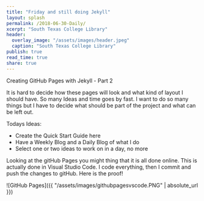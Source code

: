```yaml
---
title: "Friday and still doing Jekyll"
layout: splash
permalink: /2018-06-30-Daily/
xcerpt: "South Texas College Library"
header:
  overlay_image: "/assets/images/header.jpeg"
  caption: "South Texas College Library"
publish: true
read_time: true
share: true
---
```


Creating GitHub Pages with Jekyll - Part 2

  It is hard to decide how these pages will look and what kind of layout I should have. So many Ideas and time goes by fast.
  I want to do so many things but I have to decide what should be part of the project and what can be left out.

  Todays Ideas:

  * Create the Quick Start Guide here
  * Have a Weekly Blog and a Daily Blog of what I do
  * Select one or two ideas to work on in a day, no more

  Looking at the gitHub Pages you might thing that it is all done online. This is actually done in Visual Studio Code.
  I code everything, then I commit and push the changes to gitHub. Here is the proof!

  ![GitHub Pages]({{ "/assets/images/githubpagesvscode.PNG" | absolute_url }})